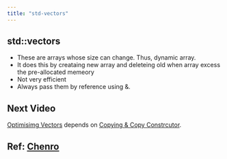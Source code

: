 ```yaml
---
title: "std-vectors"
---
```


## std::vectors
- These are arrays whose size can change. Thus, dynamic array.
- It does this by creataing new array and deleteing old when array excess the pre-allocated memeory
- Not very efficient
- Always pass them by reference using &.

## Next Video
[Optimisimg Vectors](https://www.youtube.com/watch?v=HcESuwmlHEY&list=PLlrATfBNZ98dudnM48yfGUldqGD0S4FFb&index=47) depends on [Copying & Copy Constrcutor](https://www.youtube.com/watch?v=BvR1Pgzzr38&list=PLlrATfBNZ98dudnM48yfGUldqGD0S4FFb&index=44https://www.youtube.com/watch?v=BvR1Pgzzr38&list=PLlrATfBNZ98dudnM48yfGUldqGD0S4FFb&index=44).
## Ref: [Chenro](https://www.youtube.com/watch?v=PocJ5jXv8No&list=PLlrATfBNZ98dudnM48yfGUldqGD0S4FFb&index=46)


<script defer src="https://cdn.commento.io/js/commento.js"></script>
<div id="commento"></div>